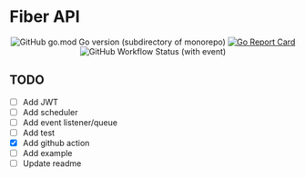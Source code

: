 # Fiber API

<div align="center">

![GitHub go.mod Go version (subdirectory of monorepo)](https://img.shields.io/github/go-mod/go-version/granitebps/fiber-api)
[![Go Report Card](https://goreportcard.com/badge/github.com/granitebps/fiber-api)](https://goreportcard.com/report/github.com/granitebps/fiber-api)
![GitHub Workflow Status (with event)](https://img.shields.io/github/actions/workflow/status/granitebps/fiber-api/test.yml)

</div>



## TODO
- [ ] Add JWT
- [ ] Add scheduler
- [ ] Add event listener/queue
- [ ] Add test
- [x] Add github action
- [ ] Add example
- [ ] Update readme 